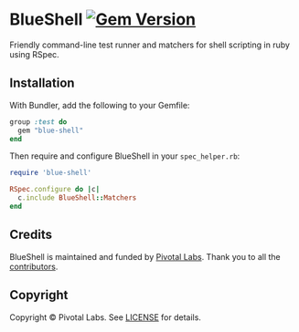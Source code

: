 # BlueShell [![Gem Version](https://badge.fury.io/rb/blue-shell.png)](http://badge.fury.io/rb/blue-shell)

Friendly command-line test runner and matchers for shell scripting in ruby using RSpec.

## Installation

With Bundler, add the following to your Gemfile:

```ruby
group :test do
  gem "blue-shell"
end
```

Then require and configure BlueShell in your `spec_helper.rb`:

```ruby
require 'blue-shell'

RSpec.configure do |c|
  c.include BlueShell::Matchers
end
```

## Credits

BlueShell is maintained and funded by [Pivotal Labs](http://www.pivotallabs.com).
Thank you to all the [contributors](https://github.com/pivotal/blue-shell/contributors).

Copyright
---------
Copyright &copy; Pivotal Labs. See [LICENSE](https://raw.github.com/pivotal/blue-shell/master/LICENSE) for details.
